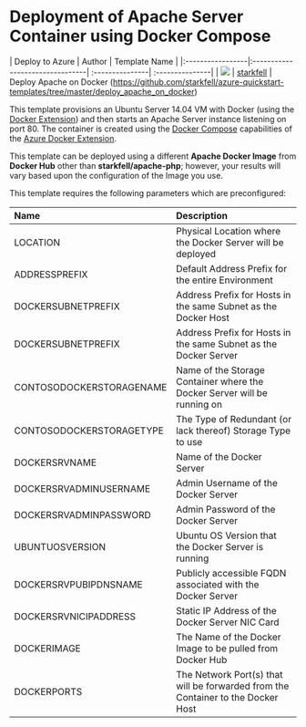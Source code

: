# Deployment of Apache Server Container using Docker Compose

| Deploy to Azure  | Author                          | Template Name   |
|:-----------------|:--------------------------------| :---------------| :---------------|
| <a href="https://portal.azure.com/#create/Microsoft.Template/uri/https%3A%2F%2Fraw.githubusercontent.com%2Fstarkfell%2Fazure-quickstart-templates%2Fmaster%2Fdeploy_apache_on_docker%2Fdeploy_apache_on_docker%2FTemplates%2Fdeploy_apache_on_docker.json" target="_blank"><img src="http://azuredeploy.net/deploybutton_small.png"/></a> | [starkfell](https://github.com/starkfell) | Deploy Apache on Docker (https://github.com/starkfell/azure-quickstart-templates/tree/master/deploy_apache_on_docker)

This template provisions an Ubuntu Server 14.04 VM with Docker (using the [Docker Extension][ext]) and then starts an Apache Server instance listening on port 80. 
The container is created using the [Docker Compose][compose] capabilities of the [Azure Docker Extension][ext].

This template can be deployed using a different **Apache Docker Image** from **Docker Hub** other than **starkfell/apache-php**; however,
your results will vary based upon the configuration of the Image you use.


This template requires the following parameters which are preconfigured:


| Name             | Description                     |
|:-----------------| :--------------------------------|
| LOCATION | Physical Location where the Docker Server will be deployed |
| ADDRESSPREFIX | Default Address Prefix for the entire Environment |
| DOCKERSUBNETPREFIX | Address Prefix for Hosts in the same Subnet as the Docker Host |
| DOCKERSUBNETPREFIX | Address Prefix for Hosts in the same Subnet as the Docker Server |
| CONTOSODOCKERSTORAGENAME | Name of the Storage Container where the Docker Server will be running on |
| CONTOSODOCKERSTORAGETYPE | The Type of Redundant (or lack thereof) Storage Type to use |
| DOCKERSRVNAME | Name of the Docker Server |
| DOCKERSRVADMINUSERNAME | Admin Username of the Docker Server |
| DOCKERSRVADMINPASSWORD | Admin Password of the Docker Server |
| UBUNTUOSVERSION | Ubuntu OS Version that the Docker Server is running |
| DOCKERSRVPUBIPDNSNAME | Publicly accessible FQDN associated with the Docker Server |
| DOCKERSRVNICIPADDRESS | Static IP Address of the Docker Server NIC Card |
| DOCKERIMAGE | The Name of the Docker Image to be pulled from Docker Hub |
| DOCKERPORTS | The Network Port(s) that will be forwarded from the Container to the Docker Host |

[ext]: https://github.com/Azure/azure-docker-extension
[compose]: https://docs.docker.com/compose